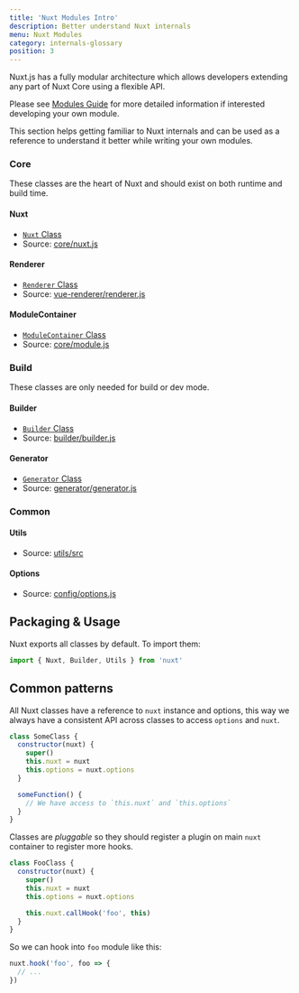 ```yaml
---
title: 'Nuxt Modules Intro'
description: Better understand Nuxt internals
menu: Nuxt Modules
category: internals-glossary
position: 3
---
```


Nuxt.js has a fully modular architecture which allows developers extending any part of Nuxt Core using a flexible API.

Please see [Modules Guide](/guides/directory-structure/modules) for more detailed information if interested developing your own module.

This section helps getting familiar to Nuxt internals and can be used as a reference to understand it better while writing your own modules.

### Core

These classes are the heart of Nuxt and should exist on both runtime and build time.

#### Nuxt

- [`Nuxt` Class](/guides/internals-glossary/nuxt)
- Source: [core/nuxt.js](https://github.com/nuxt/nuxt.js/blob/dev/packages/core/src/nuxt.js)

#### Renderer

- [`Renderer` Class](/guides/internals-glossary/internals-renderer)
- Source: [vue-renderer/renderer.js](https://github.com/nuxt/nuxt.js/blob/dev/packages/vue-renderer/src/renderer.js)

#### ModuleContainer

- [`ModuleContainer` Class](/guides/internals-glossary/internals-module-container)
- Source: [core/module.js](https://github.com/nuxt/nuxt.js/blob/dev/packages/core/src/module.js)

### Build

These classes are only needed for build or dev mode.

#### Builder

- [`Builder` Class](/guides/internals-glossary/internals-builder)
- Source: [builder/builder.js](https://github.com/nuxt/nuxt.js/blob/dev/packages/builder/src/builder.js)

#### Generator

- [`Generator` Class](/guides/internals-glossary/internals-generator)
- Source: [generator/generator.js](https://github.com/nuxt/nuxt.js/blob/dev/packages/generator/src/generator.js)

### Common

#### Utils

- Source: [utils/src](https://github.com/nuxt/nuxt.js/blob/dev/packages/utils/src)

#### Options

- Source: [config/options.js](https://github.com/nuxt/nuxt.js/blob/dev/packages/config/src/options.js)

## Packaging & Usage

Nuxt exports all classes by default. To import them:

```js
import { Nuxt, Builder, Utils } from 'nuxt'
```

## Common patterns

All Nuxt classes have a reference to `nuxt` instance and options, this way we always have a consistent API across classes to access `options` and `nuxt`.

```js
class SomeClass {
  constructor(nuxt) {
    super()
    this.nuxt = nuxt
    this.options = nuxt.options
  }

  someFunction() {
    // We have access to `this.nuxt` and `this.options`
  }
}
```

Classes are _pluggable_ so they should register a plugin on main `nuxt` container to register more hooks.

```js
class FooClass {
  constructor(nuxt) {
    super()
    this.nuxt = nuxt
    this.options = nuxt.options

    this.nuxt.callHook('foo', this)
  }
}
```

So we can hook into `foo` module like this:

```js
nuxt.hook('foo', foo => {
  // ...
})
```
